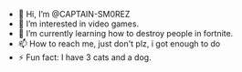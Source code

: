 - 👋 Hi, I’m @CAPTAIN-SM0REZ
- 👀 I’m interested in video games.
- 🌱 I’m currently learning how to destroy people in fortnite.
- 📫 How to reach me, just don't plz, i got enough to do
- ⚡ Fun fact: I have 3 cats and a dog.

<!---
CAPTAIN-SM0REZ/CAPTAIN-SM0REZ is a ✨ special ✨ repository because its `README.md` (this file) appears on your GitHub profile.
You can click the Preview link to take a look at your changes.
--->
